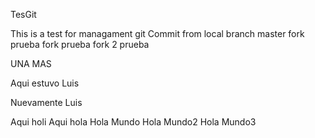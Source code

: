TesGit

This is a test for managament git
Commit from local branch master
fork
prueba fork
prueba fork 2
prueba

UNA MAS

Aqui estuvo Luis

Nuevamente Luis




Aqui holi
Aqui hola
Hola Mundo
Hola Mundo2
Hola Mundo3
